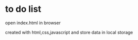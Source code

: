 # to do list

open index.html in browser

created with html,css,javascript
and store data in local storage

